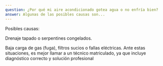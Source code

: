 ```yaml
---
question: ¿Por qué mi aire acondicionado gotea agua o no enfría bien?
answer: Algunas de las posibles causas son...
---
```


Posibles causas:

Drenaje tapado o serpentines congelados.

Baja carga de gas (fuga), filtros sucios o fallas eléctricas.
Ante estas situaciones, es mejor llamar a un técnico matriculado, ya que incluye diagnóstico correcto y solución profesional